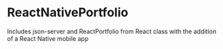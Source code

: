 # ReactNativePortfolio
Includes json-server and ReactPortfolio from React class with the addition of a React Native mobile app
